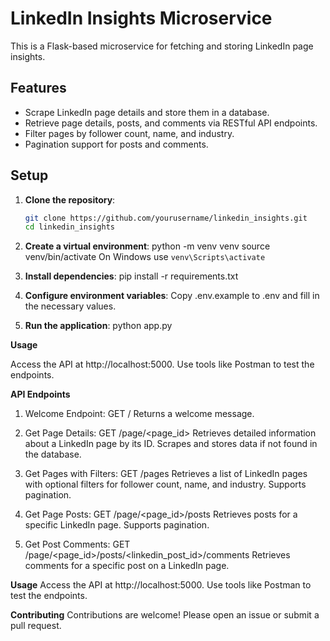 # LinkedIn Insights Microservice

This is a Flask-based microservice for fetching and storing LinkedIn page insights.

## Features

- Scrape LinkedIn page details and store them in a database.
- Retrieve page details, posts, and comments via RESTful API endpoints.
- Filter pages by follower count, name, and industry.
- Pagination support for posts and comments.

## Setup

1. **Clone the repository**:
   ```bash
   git clone https://github.com/yourusername/linkedin_insights.git
   cd linkedin_insights

2. **Create a virtual environment**:
python -m venv venv
source venv/bin/activate
On Windows use `venv\Scripts\activate`

4. **Install dependencies**:
pip install -r requirements.txt

5. **Configure environment variables**:
Copy .env.example to .env and fill in the necessary values.

6. **Run the application**:
python app.py

**Usage**

Access the API at http://localhost:5000.
Use tools like Postman to test the endpoints.

**API Endpoints**

1. Welcome Endpoint: GET /
Returns a welcome message.

2. Get Page Details: GET /page/<page_id>
Retrieves detailed information about a LinkedIn page by its ID. Scrapes and stores data if not found in the database.

3. Get Pages with Filters: GET /pages
Retrieves a list of LinkedIn pages with optional filters for follower count, name, and industry. Supports pagination.

4. Get Page Posts: GET /page/<page_id>/posts
Retrieves posts for a specific LinkedIn page. Supports pagination.

5. Get Post Comments: GET /page/<page_id>/posts/<linkedin_post_id>/comments
Retrieves comments for a specific post on a LinkedIn page.

**Usage**
Access the API at http://localhost:5000.
Use tools like Postman to test the endpoints.

**Contributing**
Contributions are welcome! Please open an issue or submit a pull request.
